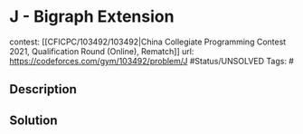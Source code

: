 # J - Bigraph Extension

contest: [[CFICPC/103492/103492|China Collegiate Programming Contest 2021, Qualification Round (Online), Rematch]]
url: https://codeforces.com/gym/103492/problem/J
#Status/UNSOLVED
Tags: #

## Description

## Solution

